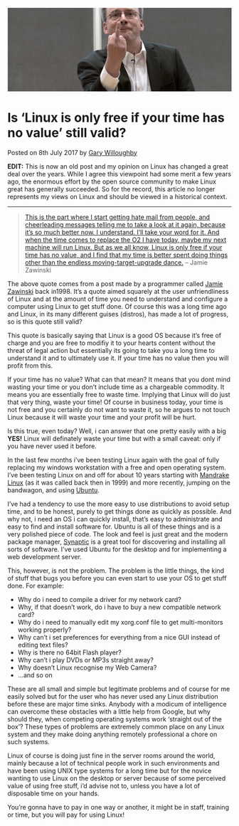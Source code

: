 ![](/articles/images/is-linux-is-only-free-if-your-time-has-no-value-still-valid-banner.png)

# Is ‘Linux is only free if your time has no value’ still valid?

<time>Posted on 8th July 2017 by [Gary Willoughby](/pages/about.html)</time>

**EDIT:** This is now an old post and my opinion on Linux has changed a great deal over the years. While I agree this viewpoint had some merit a few years ago, the enormous effort by the open source community to make Linux great has generally succeeded. So for the record, this article no longer represents my views on Linux and should be viewed in a historical context.

---

> [This is the part where I start getting hate mail from people, and cheerleading messages telling me to take a look at it again, because it’s so much better now. I understand. I’ll take your word for it. And when the time comes to replace the O2 I have today, maybe my next machine will run Linux. But as we all know, Linux is only free if your time has no value, and I find that my time is better spent doing things other than the endless moving-target-upgrade dance.](https://www.jwz.org/doc/linux.html) – Jamie Zawinski

The above quote comes from a post made by a programmer called [Jamie Zawinski](https://en.wikipedia.org/wiki/Jamie_Zawinski) back in1998. It’s a quote aimed squarely at the user unfriendliness of Linux and at the amount of time you need to understand and configure a computer using Linux to get stuff done. Of course this was a long time ago and Linux, in its many different guises (distros), has made a lot of progress, so is this quote still valid?

This quote is basically saying that Linux is a good OS because it’s free of charge and you are free to modifiy it to your hearts content without the threat of legal action but essentially its going to take you a long time to understand it and to ultimately use it. If your time has no value then you will profit from this.

If your time has no value? What can that mean? It means that you dont mind wasting your time or you don’t include time as a chargeable commodity. It means you are essentially free to waste time. Implying that Linux will do just that very thing, waste your time! Of course in business today, your time is not free and you certainly do not want to waste it, so he argues to not touch Linux because it will waste your time and your profit will be hurt.

Is this true, even today? Well, i can answer that one pretty easily with a big **YES!** Linux will definately waste your time but with a small caveat: only if you have never used it before.

In the last few months i’ve been testing Linux again with the goal of fully replacing my windows workstation with a free and open operating system. I’ve been testing Linux on and off for about 10 years starting with [Mandrake Linux](https://en.wikipedia.org/wiki/Mandriva_Linux) (as it was called back then in 1999) and more recently, jumping on the bandwagon, and using [Ubuntu](https://en.wikipedia.org/wiki/Ubuntu_%28operating_system%29).

I’ve had a tendency to use the more easy to use distributions to avoid setup time, and to be honest, purely to get things done as quickly as possible. And why not, i need an OS i can quickly install, that’s easy to administrate and easy to find and install software for. Ubuntu is all of these things and is a very polished piece of code. The look and feel is just great and the modern package manager, [Synaptic](https://en.wikipedia.org/wiki/Synaptic_%28software%29) is a great tool for discovering and installing all sorts of software. I’ve used Ubuntu for the desktop and for implementing a web development server.

This, however, is not the problem. The problem is the little things, the kind of stuff that bugs you before you can even start to use your OS to get stuff done. For example:

* Why do i need to compile a driver for my network card?
* Why, if that doesn’t work, do i have to buy a new compatible network card?
* Why do i need to manually edit my xorg.conf file to get multi-monitors working properly?
* Why can’t i set preferences for everything from a nice GUI instead of editing text files?
* Why is there no 64bit Flash player?
* Why can’t i play DVDs or MP3s straight away?
* Why doesn’t Linux recognise my Web Camera?
* …and so on

These are all small and simple but legitimate problems and of course for me easily solved but for the user who has never used any Linux distribution before these are major time sinks. Anybody with a modicum of intelligence can overcome these obstacles with a little help from Google, but why should they, when competing operating systems work ‘straight out of the box’? These types of problems are extremely common place on any Linux system and they make doing anything remotely professional a chore on such systems.

Linux of course is doing just fine in the server rooms around the world, mainly because a lot of technical people work in such environments and have been using UNIX type systems for a long time but for the novice wanting to use Linux on the desktop or server because of some perceived value of using free stuff, i’d advise not to, unless you have a lot of disposable time on your hands.

You’re gonna have to pay in one way or another, it might be in staff, training or time, but you will pay for using Linux!
